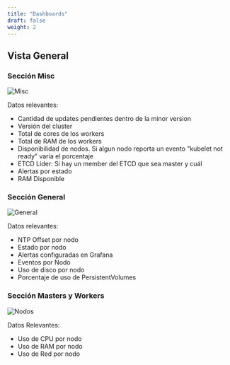 ```yaml
---
title: "Dashboards"
draft: false
weight: 2
---
```


## Vista General

### Sección Misc

![Misc](/images/dashboard-0.png)   

Datos relevantes:  

* Cantidad de updates pendientes dentro de la minor version
* Versión del cluster
* Total de cores de los workers
* Total de RAM de los workers
* Disponibilidad de nodos. Si algun nodo reporta un evento "kubelet not ready" varía el porcentaje
* ETCD Líder: Si hay un member del ETCD que sea master y cuál
* Alertas por estado
* RAM Disponible


### Sección General

![General](/images/dashboard-1.png)   

Datos relevantes:  

* NTP Offset por nodo
* Estado por nodo
* Alertas configuradas en Grafana
* Eventos por Nodo
* Uso de disco por nodo
* Porcentaje de uso de PersistentVolumes


### Sección Masters y Workers

![Nodos](/images/dashboard-2.png)    

Datos Relevantes:  

* Uso de CPU por nodo
* Uso de RAM por nodo
* Uso de Red por nodo

